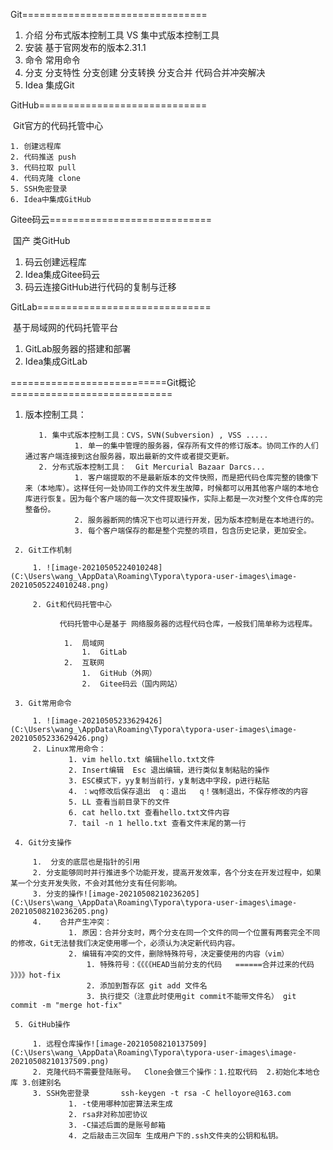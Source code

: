 Git================================

1. 介绍  分布式版本控制工具 VS 集中式版本控制工具
2. 安装  基于官网发布的版本2.31.1
3. 命令  常用命令
4. 分支  分支特性 分支创建  分支转换  分支合并 代码合并冲突解决 
5. Idea 集成Git 

GitHub=============================

​	Git官方的代码托管中心

	1. 创建远程库
 	2. 代码推送 push
 	3. 代码拉取 pull
 	4. 代码克隆 clone
 	5. SSH免密登录 
 	6. Idea中集成GitHub

Gitee码云============================

​	国产 类GitHub

1. 码云创建远程库
2. Idea集成Gitee码云
3. 码云连接GitHub进行代码的复制与迁移

GitLab==============================

​	基于局域网的代码托管平台

1. GitLab服务器的搭建和部署
2. Idea集成GitLab

===========================Git概论============================

   1. 版本控制工具：

          	 1. 集中式版本控制工具：CVS，SVN(Subversion) , VSS .....
                   	 1. 单一的集中管理的服务器，保存所有文件的修订版本。协同工作的人们通过客户端连接到这台服务器，取出最新的文件或者提交更新。 
          	 2. 分布式版本控制工具：  Git Mercurial Bazaar Darcs...
                   	 1. 客户端提取的不是最新版本的文件快照，而是把代码仓库完整的镜像下来（本地库）。这样任何一处协同工作的文件发生故障，时候都可以用其他客户端的本地仓库进行恢复。因为每个客户端的每一次文件提取操作，实际上都是一次对整个文件仓库的完整备份。
                   	 2. 服务器断网的情况下也可以进行开发，因为版本控制是在本地进行的。
                   	 3. 每个客户端保存的都是整个完整的项目，包含历史记录，更加安全。 

 	 2. Git工作机制 

       	 1. ![image-20210505224010248](C:\Users\wang_\AppData\Roaming\Typora\typora-user-images\image-20210505224010248.png)

       	 2. Git和代码托管中心

            ​	代码托管中心是基于 网络服务器的远程代码仓库，一般我们简单称为远程库。

             	1.  局域网 
                   	1.  GitLab
            	2.  互联网 
                 	1.  GitHub（外网）
                 	2.  Gitee码云（国内网站）

 	 3. Git常用命令

       	 1. ![image-20210505233629426](C:\Users\wang_\AppData\Roaming\Typora\typora-user-images\image-20210505233629426.png)
       	 2. Linux常用命令：
             	 1. vim hello.txt 编辑hello.txt文件
             	 2. Insert编辑  Esc 退出编辑，进行类似复制粘贴的操作
             	 3. ESC模式下，yy复制当前行，y复制选中字段，p进行粘贴
             	 4. ：wq修改后保存退出  q：退出   q！强制退出，不保存修改的内容
             	 5. LL 查看当前目录下的文件
             	 6. cat hello.txt 查看hello.txt文件内容 
             	 7. tail -n 1 hello.txt 查看文件末尾的第一行

 	 4. Git分支操作

       	 1.  分支的底层也是指针的引用
       	 2. 分支能够同时并行推进多个功能开发，提高开发效率，各个分支在开发过程中，如果某一个分支开发失败，不会对其他分支有任何影响。
       	 3. 分支的操作![image-20210508210236205](C:\Users\wang_\AppData\Roaming\Typora\typora-user-images\image-20210508210236205.png)
       	 4.    合并产生冲突：
             	 1. 原因：合并分支时，两个分支在同一个文件的同一个位置有两套完全不同的修改，Git无法替我们决定使用哪一个，必须认为决定新代码内容。
             	 2. 编辑有冲突的文件，删除特殊符号，决定要使用的内容（vim）
                   	 1. 特殊符号：《《《《HEAD当前分支的代码   ======合并过来的代码     》》》》hot-fix
                   	 2. 添加到暂存区 git add 文件名
                   	 3. 执行提交（注意此时使用git commit不能带文件名） git commit -m "merge hot-fix"

 	 5. GitHub操作

       	 1. 远程仓库操作![image-20210508210137509](C:\Users\wang_\AppData\Roaming\Typora\typora-user-images\image-20210508210137509.png)
       	 2. 克隆代码不需要登陆账号。  Clone会做三个操作：1.拉取代码  2.初始化本地仓库 3.创建别名
       	 3. SSH免密登录       ssh-keygen -t rsa -C helloyore@163.com
             	 1. -t使用哪种加密算法来生成
             	 2. rsa非对称加密协议
             	 3. -C描述后面的是账号邮箱
             	 4. 之后敲击三次回车 生成用户下的.ssh文件夹的公钥和私钥。

      















